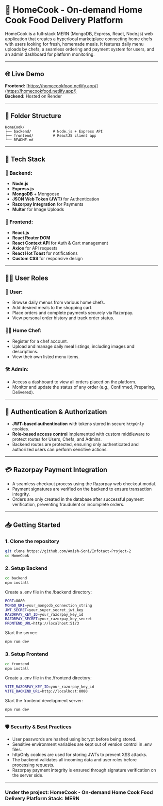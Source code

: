# 🍳 HomeCook - On-demand Home Cook Food Delivery Platform

HomeCook is a full-stack MERN (MongoDB, Express, React, Node.js) web application that creates a hyperlocal marketplace connecting home chefs with users looking for fresh, homemade meals. It features daily menu uploads by chefs, a seamless ordering and payment system for users, and an admin dashboard for platform monitoring.

---

## 🌐 Live Demo

**Frontend:** [https://homecookfood.netlify.app/](https://homecookfood.netlify.app/)  
**Backend:** Hosted on Render

---

## 📂 Folder Structure

```
HomeCook/
├── backend/          # Node.js + Express API
├── frontend/         # ReactJS client app
└── README.md
```

---

## 🚀 Tech Stack

### 🔧 Backend:

- **Node.js**
- **Express.js**
- **MongoDB** + Mongoose
- **JSON Web Token (JWT)** for Authentication
- **Razorpay Integration** for Payments
- **Multer** for Image Uploads

### 🎨 Frontend:

- **React.js**
- **React Router DOM**
- **React Context API** for Auth & Cart management
- **Axios** for API requests
- **React Hot Toast** for notifications
- **Custom CSS** for responsive design

---

## 🧑‍🍳 User Roles

### 🛒 User:

- Browse daily menus from various home chefs.
- Add desired meals to the shopping cart.
- Place orders and complete payments securely via Razorpay.
- View personal order history and track order status.

### 👨‍🍳 Home Chef:

- Register for a chef account.
- Upload and manage daily meal listings, including images and descriptions.
- View their own listed menu items.

### 🛠️ Admin:

- Access a dashboard to view all orders placed on the platform.
- Monitor and update the status of any order (e.g., Confirmed, Preparing, Delivered).

---

## 🔑 Authentication & Authorization

- **JWT-based authentication** with tokens stored in secure `httpOnly` cookies.
- **Role-based access control** implemented with custom middleware to protect routes for Users, Chefs, and Admins.
- Backend routes are protected, ensuring only authenticated and authorized users can perform sensitive actions.

---

## 💳 Razorpay Payment Integration

- A seamless checkout process using the Razorpay web checkout modal.
- Payment signatures are verified on the backend to ensure transaction integrity.
- Orders are only created in the database after successful payment verification, preventing fraudulent or incomplete orders.

---

## 📥 Getting Started

### 1. Clone the repository

```bash
git clone https://github.com/Amish-Soni/Infotact-Project-2
cd HomeCook
```

### 2. Setup Backend

```bash
cd backend
npm install
```

Create a .env file in the /backend directory:

```bash
PORT=8080
MONGO_URI=your_mongodb_connection_string
JWT_SECRET=your_super_secret_jwt_key
RAZORPAY_KEY_ID=your_razorpay_key_id
RAZORPAY_SECRET=your_razorpay_key_secret
FRONTEND_URL=http://localhost:5173
```

Start the server:

```bash
npm run dev
```

### 3. Setup Frontend

```bash
cd frontend
npm install
```

Create a .env file in the /frontend directory:

```bash
VITE_RAZORPAY_KEY_ID=your_razorpay_key_id
VITE_BACKEND_URL=http://localhost:8080
```

Start the frontend development server:

```bash
npm run dev
```

---

### 🛡️ Security & Best Practices
- User passwords are hashed using bcrypt before being stored.
- Sensitive environment variables are kept out of version control in .env files.
- httpOnly cookies are used for storing JWTs to prevent XSS attacks.
- The backend validates all incoming data and user roles before processing requests.
- Razorpay payment integrity is ensured through signature verification on the server side.

---

### Under the project: HomeCook - On-demand Home Cook Food Delivery Platform Stack: MERN
